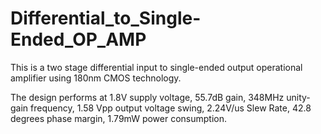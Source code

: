 # Differential_to_Single-Ended_OP_AMP
This is a two stage differential input to single-ended output operational amplifier using 180nm CMOS technology.

The design performs at 
	1.8V supply voltage, 
	55.7dB gain, 
	348MHz unity-gain frequency, 
	1.58 Vpp output voltage swing, 
	2.24V/us Slew Rate, 
	42.8 degrees phase margin,
	1.79mW power consumption.
